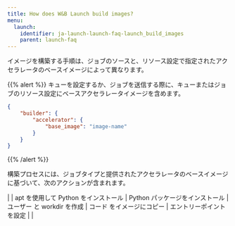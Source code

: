 ```yaml
---
title: How does W&B Launch build images?
menu:
  launch:
    identifier: ja-launch-launch-faq-launch_build_images
    parent: launch-faq
---
```


イメージを構築する手順は、ジョブのソースと、リソース設定で指定されたアクセラレータのベースイメージによって異なります。

{{% alert %}}
キューを設定するか、ジョブを送信する際に、キューまたはジョブのリソース設定にベースアクセラレータイメージを含めます。
```json
{
    "builder": {
        "accelerator": {
            "base_image": "image-name"
        }
    }
}
```
{{% /alert %}}

構築プロセスには、ジョブタイプと提供されたアクセラレータのベースイメージに基づいて、次のアクションが含まれます。

| | apt を使用して Python をインストール | Python パッケージをインストール | ユーザー と workdir を作成 | コード をイメージにコピー | エントリーポイント を設定 | |
